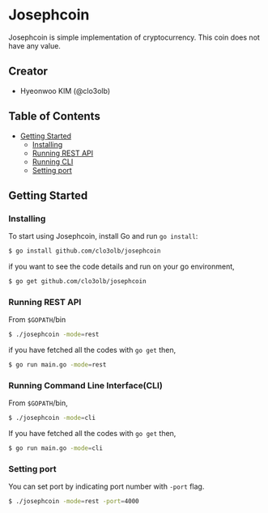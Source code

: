 # Josephcoin

Josephcoin is simple implementation of cryptocurrency. This coin does not have any value.

## Creator

-   Hyeonwoo KIM (@clo3olb)

## Table of Contents

-   [Getting Started](#getting-started)
    -   [Installing](#installing)
    -   [Running REST API](#running-rest-api)
    -   [Running CLI](#running-cli)
    -   [Setting port](#setting-port)

## Getting Started

### Installing

To start using Josephcoin, install Go and run `go install`:

```sh
$ go install github.com/clo3olb/josephcoin
```

if you want to see the code details and run on your go environment,

```sh
$ go get github.com/clo3olb/josephcoin
```

### Running REST API

From `$GOPATH`/bin

```sh
$ ./josephcoin -mode=rest
```

if you have fetched all the codes with `go get` then,

```sh
$ go run main.go -mode=rest
```

### Running Command Line Interface(CLI)

From `$GOPATH`/bin,

```sh
$ ./josephcoin -mode=cli
```

If you have fetched all the codes with `go get` then,

```sh
$ go run main.go -mode=cli
```

### Setting port

You can set port by indicating port number with `-port` flag.

```sh
$ ./josephcoin -mode=rest -port=4000
```
